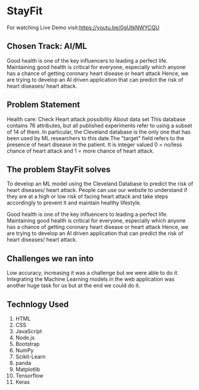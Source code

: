 # StayFit
For watching Live Demo visit:https://youtu.be/0gUtkNWYCQU

## Chosen Track: AI/ML
Good health is one of the key influencers to leading a perfect life. Maintaining good health is critical for everyone, especially which anyone has a chance of getting coronary heart disease or heart attack
Hence, we are trying to develop an AI driven application that can predict the risk of heart diseases/ heart attack.

## Problem Statement
Health care: Check Heart attack possibility
About data set
This database contains 76 attributes, but all published experiments refer to using a subset of 14 of them. In particular, the Cleveland database is the only one that has been used by ML researchers to
this date.The "target" field refers to the presence of heart disease in the patient. It is integer valued 0 = no/less chance of heart attack and 1 = more chance of heart attack.

## The problem StayFit solves
To develop an ML model using the Cleveland Database to predict the risk of heart diseases/ heart attack. People can use our website to understand if they are at a high or low risk of facing heart attack and take steps accordingly to prevent it and maintain healthy lifestyle.

Good health is one of the key influencers to leading a perfect life. Maintaining good health is critical for everyone, especially which anyone has a chance of getting coronary heart disease or heart attack
Hence, we are trying to develop an AI driven application that can predict the risk of heart diseases/ heart attack.

## Challenges we ran into
Low accuracy, increasing it was a challenge but we were able to do it.
Integrating the Machine Learning models in the web application was another huge task for us but at the end we could do it.

## Technlogy Used
1. HTML
2. CSS
3. JavaScript
4. Node.js
5. Bootstrap
6. NumPy
7. Scikit-Learn
8. panda
9. Matplotlib
10. Tensorflow
11. Keras
